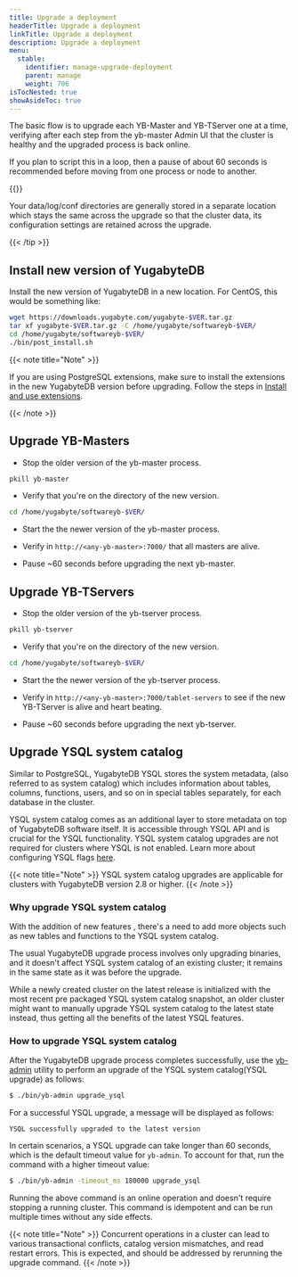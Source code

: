 ```yaml
---
title: Upgrade a deployment
headerTitle: Upgrade a deployment
linkTitle: Upgrade a deployment
description: Upgrade a deployment
menu:
  stable:
    identifier: manage-upgrade-deployment
    parent: manage
    weight: 706
isTocNested: true
showAsideToc: true
---
```


The basic flow is to upgrade each YB-Master and YB-TServer one at a time, verifying after each step from the yb-master Admin UI that the cluster is healthy and the upgraded process is back online.

If you plan to script this in a loop, then a pause of about 60 seconds is recommended before moving from one process or node to another.

{{<tip title="Preserving data and cluster configuration across upgrades" >}}

Your data/log/conf directories are generally stored in a separate location which stays the same across the upgrade so that the cluster data, its configuration settings are retained across the upgrade.

{{< /tip >}}

## Install new version of YugabyteDB

Install the new version of YugabyteDB in a new location. For CentOS, this would be something like:

```sh
wget https://downloads.yugabyte.com/yugabyte-$VER.tar.gz
tar xf yugabyte-$VER.tar.gz -C /home/yugabyte/softwareyb-$VER/
cd /home/yugabyte/softwareyb-$VER/
./bin/post_install.sh
```

{{< note title="Note" >}}

If you are using PostgreSQL extensions, make sure to install the extensions in the new YugabyteDB version before upgrading. Follow the steps in [Install and use extensions](../../api/ysql/extensions).

{{< /note >}}

## Upgrade YB-Masters

- Stop the older version of the yb-master process.

```sh
pkill yb-master
```

- Verify that you're on the directory of the new version.

```sh
cd /home/yugabyte/softwareyb-$VER/
```

- Start the the newer version of the yb-master process.

- Verify in `http://<any-yb-master>:7000/` that all masters are alive.

- Pause ~60 seconds before upgrading the next yb-master.

## Upgrade YB-TServers

- Stop the older version of the yb-tserver process.

```sh
pkill yb-tserver
```

- Verify that you're on the directory of the new version.

```sh
cd /home/yugabyte/softwareyb-$VER/
```

- Start the the newer version of the yb-tserver process.

- Verify in `http://<any-yb-master>:7000/tablet-servers` to see if the new YB-TServer is alive and heart beating.

- Pause ~60 seconds before upgrading the next yb-tserver.

## Upgrade YSQL system catalog

Similar to PostgreSQL, YugabyteDB YSQL stores the system metadata, (also referred to as system catalog) which includes information about tables, columns, functions, users, and so on in special tables separately, for each database in the cluster.

YSQL system catalog comes as an additional layer to store metadata on top of YugabyteDB software itself. It is accessible through YSQL API and is crucial for the YSQL functionality.
YSQL system catalog upgrades are not required for clusters where YSQL is not enabled. Learn more about configuring YSQL flags [here](../../reference/configuration/yb-tserver/#ysql-flags).

{{< note title="Note" >}}
YSQL system catalog upgrades are applicable for clusters with YugabyteDB version 2.8 or higher.
{{< /note >}}

### Why upgrade YSQL system catalog

With the addition of new features , there's a need to add more objects such as new tables and functions to the YSQL system catalog.

The usual YugabyteDB upgrade process involves only upgrading binaries, and it doesn't affect YSQL system catalog of an existing cluster; it remains in the same state as it was before the upgrade.

While a newly created cluster on the latest release is initialized with the most recent pre packaged YSQL system catalog snapshot, an older cluster might want to manually upgrade YSQL system catalog to the latest state instead, thus getting all the benefits of the latest YSQL features.

### How to upgrade YSQL system catalog

After the YugabyteDB upgrade process completes successfully, use the [yb-admin](../../admin/yb-admin/) utility to perform an upgrade of the YSQL system catalog(YSQL upgrade) as follows:

```sh
$ ./bin/yb-admin upgrade_ysql
```

For a successful YSQL upgrade, a message will be displayed as follows:

```output
YSQL successfully upgraded to the latest version
```

In certain scenarios, a YSQL upgrade can take longer than 60 seconds, which is the default timeout value for `yb-admin`. To account for that, run the command with a higher timeout value:

```sh
$ ./bin/yb-admin -timeout_ms 180000 upgrade_ysql
```

Running the above command is an online operation and doesn't require stopping a running cluster. This command is idempotent and can be run multiple times without any side effects.

{{< note title="Note" >}}
Concurrent operations in a cluster can lead to various transactional conflicts, catalog version mismatches, and read restart errors. This is expected, and should be addressed by rerunning the upgrade command.
{{< /note >}}
